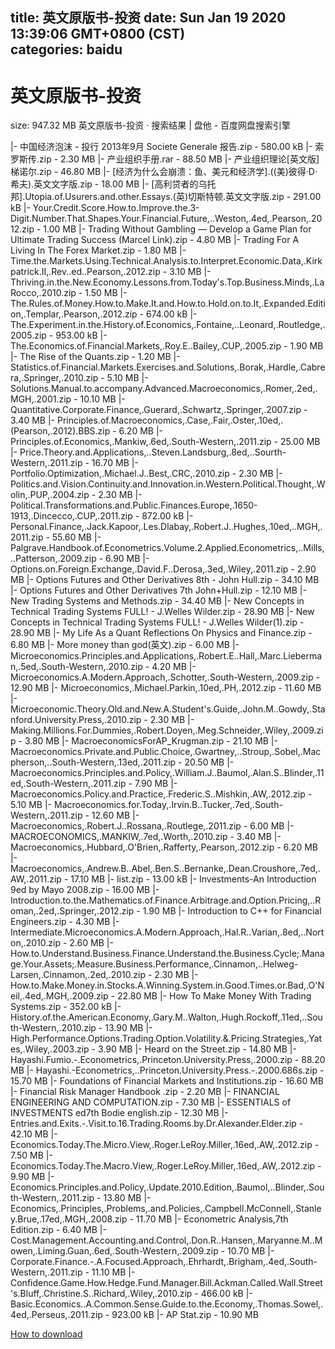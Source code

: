 
title: 英文原版书-投资
date: Sun Jan 19 2020 13:39:06 GMT+0800 (CST)    
categories: baidu
---

# 英文原版书-投资
size: 947.32 MB
 英文原版书-投资 · 搜索结果 | 盘他 - 百度网盘搜索引擎
 
|- 中国经济泡沫 - 投行 2013年9月 Societe Generale 报告.zip - 580.00 kB
|- 索罗斯传.zip - 2.30 MB
|- 产业组织手册.rar - 88.50 MB
|- 产业组织理论[英文版]梯诺尔.zip - 46.80 MB
|- [经济为什么会崩溃：鱼、美元和经济学].((美)彼得·D·希夫).英文文字版.zip - 18.00 MB
|- [高利贷者的乌托邦].Utopia.of.Usurers.and.other.Essays.(英)切斯特顿.英文文字版.zip - 291.00 kB
|- Your.Credit.Score.How.to.Improve.the.3-Digit.Number.That.Shapes.Your.Financial.Future,..Weston,.4ed,.Pearson,.2012.zip - 1.00 MB
|- Trading Without Gambling — Develop a Game Plan for Ultimate Trading Success (Marcel Link).zip - 4.80 MB
|- Trading For A Living In The Forex Market.zip - 1.80 MB
|- Time.the.Markets.Using.Technical.Analysis.to.Interpret.Economic.Data,.Kirkpatrick.II,.Rev..ed..Pearson,.2012.zip - 3.10 MB
|- Thriving.in.the.New.Economy.Lessons.from.Today's.Top.Business.Minds,.LaRocco,.2010.zip - 1.50 MB
|- The.Rules.of.Money.How.to.Make.It.and.How.to.Hold.on.to.It,.Expanded.Edition,.Templar,.Pearson,.2012.zip - 674.00 kB
|- The.Experiment.in.the.History.of.Economics,.Fontaine,..Leonard,.Routledge,.2005.zip - 953.00 kB
|- The.Economics.of.Financial.Markets,.Roy.E..Bailey,.CUP,.2005.zip - 1.90 MB
|- The Rise of the Quants.zip - 1.20 MB
|- Statistics.of.Financial.Markets.Exercises.and.Solutions,.Borak,.Hardle,.Cabrera,.Springer,.2010.zip - 5.10 MB
|- Solutions.Manual.to.accompany.Advanced.Macroeconomics,.Romer,.2ed,.MGH,.2001.zip - 10.10 MB
|- Quantitative.Corporate.Finance,.Guerard,.Schwartz,.Springer,.2007.zip - 3.40 MB
|- Principles.of.Macroeconomics,.Case,.Fair,.Oster,.10ed,.(Pearson,.2012).BBS.zip - 6.20 MB
|- Principles.of.Economics,.Mankiw,.6ed,.South-Western,.2011.zip - 25.00 MB
|- Price.Theory.and.Applications,..Steven.Landsburg,.8ed,..Sourth-Western,.2011.zip - 16.70 MB
|- Portfolio.Optimization,.Michael.J..Best,.CRC,.2010.zip - 2.30 MB
|- Politics.and.Vision.Continuity.and.Innovation.in.Western.Political.Thought,.Wolin,.PUP,.2004.zip - 2.30 MB
|- Political.Transformations.and.Public.Finances.Europe,.1650-1913,.Dincecco,.CUP,.2011.zip - 872.00 kB
|- Personal.Finance,.Jack.Kapoor,.Les.Dlabay,.Robert.J..Hughes,.10ed,..MGH,.2011.zip - 55.60 MB
|- Palgrave.Handbook.of.Econometrics.Volume.2.Applied.Econometrics,..Mills,..Patterson,.2009.zip - 6.90 MB
|- Options.on.Foreign.Exchange,.David.F..Derosa,.3ed,.Wiley,.2011.zip - 2.90 MB
|- Options Futures and Other Derivatives 8th - John Hull.zip - 34.10 MB
|- Options Futures and Other Derivatives 7th John+Hull.zip - 12.10 MB
|- New Trading Systems and Methods.zip - 34.40 MB
|- New Concepts in Technical Trading Systems FULL! - J.Welles Wilder.zip - 28.90 MB
|- New Concepts in Technical Trading Systems FULL! - J.Welles Wilder(1).zip - 28.90 MB
|- My Life As a Quant Reflections On Physics and Finance.zip - 6.80 MB
|- More money than god(英文).zip - 6.00 MB
|- Microeconomics.Principles.and.Applications,.Robert.E..Hall,.Marc.Lieberman,.5ed,.South-Western,.2010.zip - 4.20 MB
|- Microeconomics.A.Modern.Approach,.Schotter,.South-Western,.2009.zip - 12.90 MB
|- Microeconomics,.Michael.Parkin,.10ed,.PH,.2012.zip - 11.60 MB
|- Microeconomic.Theory.Old.and.New.A.Student's.Guide,.John.M..Gowdy,.Stanford.University.Press,.2010.zip - 2.30 MB
|- Making.Millions.For.Dummies,.Robert.Doyen,.Meg.Schneider,.Wiley,.2009.zip - 3.80 MB
|- MacroeconomicsForAP_Krugman.zip - 21.10 MB
|- Macroeconomics.Private.and.Public.Choice,.Gwartney,..Stroup,.Sobel,.Macpherson,..South-Western,.13ed,.2011.zip - 20.50 MB
|- Macroeconomics.Principles.and.Policy,.William.J..Baumol,.Alan.S..Blinder,.11ed,.South-Western,.2011.zip - 7.90 MB
|- Macroeconomics.Policy.and.Practice,.Frederic.S..Mishkin,.AW,.2012.zip - 5.10 MB
|- Macroeconomics.for.Today,.Irvin.B..Tucker,.7ed,.South-Western,.2011.zip - 12.60 MB
|- Macroeconomics,.Robert.J..Rossana,.Routlege,.2011.zip - 6.00 MB
|- MACROECONOMICS,.MANKIW,.7ed,.Worth,.2010.zip - 3.40 MB
|- Macroeconomics,.Hubbard,.O'Brien,.Rafferty,.Pearson,.2012.zip - 6.20 MB
|- Macroeconomics,.Andrew.B..Abel,.Ben.S..Bernanke,.Dean.Croushore,.7ed,.AW,.2011.zip - 17.10 MB
|- list.zip - 13.00 kB
|- Investments-An Introduction 9ed by Mayo 2008.zip - 16.00 MB
|- Introduction.to.the.Mathematics.of.Finance.Arbitrage.and.Option.Pricing,..Roman,.2ed,.Springer,.2012.zip - 1.90 MB
|- Introduction to C++ for Financial Engineers.zip - 4.30 MB
|- Intermediate.Microeconomics.A.Modern.Approach,.Hal.R..Varian,.8ed,..Norton,.2010.zip - 2.60 MB
|- How.to.Understand.Business.Finance.Understand.the.Business.Cycle;.Manage.Your.Assets;.Measure.Business.Performance,.Cinnamon,..Helweg-Larsen,.Cinnamon,.2ed,.2010.zip - 2.30 MB
|- How.to.Make.Money.in.Stocks.A.Winning.System.in.Good.Times.or.Bad,.O'Neil,.4ed,.MGH,.2009.zip - 22.80 MB
|- How To Make Money With Trading Systems.zip - 352.00 kB
|- History.of.the.American.Economy,.Gary.M..Walton,.Hugh.Rockoff,.11ed,..South-Western,.2010.zip - 13.90 MB
|- High.Performance.Options.Trading.Option.Volatility.&.Pricing.Strategies,.Yates,.Wiley,.2003.zip - 3.90 MB
|- Heard on the Street.zip - 14.80 MB
|- Hayashi.Fumio.-.Econometrics,.Princeton.University.Press,.2000.zip - 88.20 MB
|- Hayashi.-Econometrics,..Princeton.University.Press.-.2000.686s.zip - 15.70 MB
|- Foundations of Financial Markets and Institutions.zip - 16.60 MB
|- Financial Risk Manager Handbook .zip - 2.20 MB
|- FINANCIAL ENGINEERING AND COMPUTATION.zip - 7.30 MB
|- ESSENTIALS of INVESTMENTS ed7th Bodie english.zip - 12.30 MB
|- Entries.and.Exits.-.Visit.to.16.Trading.Rooms.by.Dr.Alexander.Elder.zip - 42.10 MB
|- Economics.Today.The.Micro.View,.Roger.LeRoy.Miller,.16ed,.AW,.2012.zip - 7.50 MB
|- Economics.Today.The.Macro.View,.Roger.LeRoy.Miller,.16ed,.AW,.2012.zip - 9.90 MB
|- Economics.Principles.and.Policy,.Update.2010.Edition,.Baumol,..Blinder,.South-Western,.2011.zip - 13.80 MB
|- Economics,.Principles,.Problems,.and.Policies,.Campbell.McConnell,.Stanley.Brue,.17ed,.MGH,.2008.zip - 11.70 MB
|- Econometric Analysis,7th Edition.zip - 6.40 MB
|- Cost.Management.Accounting.and.Control,.Don.R..Hansen,.Maryanne.M..Mowen,.Liming.Guan,.6ed,.South-Western,.2009.zip - 10.70 MB
|- Corporate.Finance.-.A.Focused.Approach,.Ehrhardt,.Brigham,.4ed,.South-Western,.2011.zip - 11.10 MB
|- Confidence.Game.How.Hedge.Fund.Manager.Bill.Ackman.Called.Wall.Street's.Bluff,.Christine.S..Richard,.Wiley,.2010.zip - 466.00 kB
|- Basic.Economics..A.Common.Sense.Guide.to.the.Economy,.Thomas.Sowel,.4ed,.Perseus,.2011.zip - 923.00 kB
|- AP Stat.zip - 10.90 MB

[How to download](https://bpcam.bemobtrk.com/go/2ceec3aa-1ca2-46d6-b9ff-aaa5c184517c?jno=668)